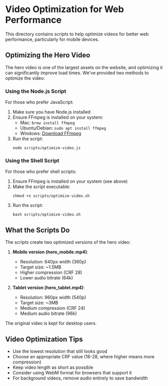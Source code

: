 # Video Optimization for Web Performance

This directory contains scripts to help optimize videos for better web performance, particularly for mobile devices.

## Optimizing the Hero Video

The hero video is one of the largest assets on the website, and optimizing it can significantly improve load times. We've provided two methods to optimize the video:

### Using the Node.js Script

For those who prefer JavaScript:

1. Make sure you have Node.js installed
2. Ensure FFmpeg is installed on your system:
   - Mac: `brew install ffmpeg`
   - Ubuntu/Debian: `sudo apt install ffmpeg`
   - Windows: [Download FFmpeg](https://www.ffmpeg.org/download.html)
3. Run the script:
   ```
   node scripts/optimize-video.js
   ```

### Using the Shell Script

For those who prefer shell scripts:

1. Ensure FFmpeg is installed on your system (see above)
2. Make the script executable:
   ```
   chmod +x scripts/optimize-video.sh
   ```
3. Run the script:
   ```
   bash scripts/optimize-video.sh
   ```

## What the Scripts Do

The scripts create two optimized versions of the hero video:

1. **Mobile version (hero_mobile.mp4)**:
   - Resolution: 640px width (360p)
   - Target size: ~1.5MB
   - Higher compression (CRF 28)
   - Lower audio bitrate (64k)

2. **Tablet version (hero_tablet.mp4)**:
   - Resolution: 960px width (540p)
   - Target size: ~3MB
   - Medium compression (CRF 24)
   - Medium audio bitrate (96k)

The original video is kept for desktop users.

## Video Optimization Tips

- Use the lowest resolution that still looks good
- Choose an appropriate CRF value (18-28, where higher means more compression)
- Keep video length as short as possible
- Consider using WebM format for browsers that support it
- For background videos, remove audio entirely to save bandwidth 